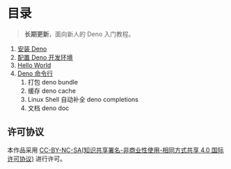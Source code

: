 # 目录

> **长期更新**，面向新人的 Deno 入门教程。

1. [安装 Deno](./01-install-deno.md)
1. [配置 Deno 开发环境](./02-setup-environment.md)
1. [Hello World](./03-hello-world-with-deno.md)
1. [Deno 命令行](./04-deno-cli-sub-commond.md)
   1. 打包 deno bundle
   1. 缓存 deno cache
   1. Linux Shell 自动补全 deno completions
   1. 文档 deno doc

## 许可协议

本作品采用 <a rel="license" href="http://creativecommons.org/licenses/by-nc-sa/4.0/">CC-BY-NC-SA(知识共享署名-非商业性使用-相同方式共享 4.0 国际许可协议)</a> 进行许可。
